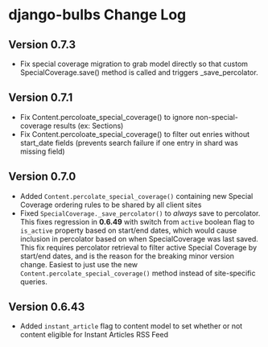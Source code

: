 # django-bulbs Change Log

## Version 0.7.3

- Fix special coverage migration to grab model directly so that custom SpecialCoverage.save() method is called and
  triggers _save_percolator.

## Version 0.7.1

- Fix Content.percoloate_special_coverage() to ignore non-special-coverage results (ex: Sections)
- Fix Content.percoloate_special_coverage() to filter out enries without start_date fields (prevents search failure if
  one entry in shard was missing field)

## Version 0.7.0

- Added `Content.percolate_special_coverage()` containing new Special Coverage ordering rules to be shared by all client
  sites
- Fixed `SpecialCoverage._save_percolator()` to *always* save to percolator. This fixes regression in **0.6.49** with switch from `active` boolean flag to `is_active` property based on start/end dates, which would cause inclusion in percolator based on when SpecialCoverage was last saved. This fix requires percolator retrieval to filter active Special Coverage by start/end dates, and is the reason for the breaking minor version change. Easiest to just use the new `Content.percolate_special_coverage()` method instead of site-specific queries.

## Version 0.6.43

- Added `instant_article` flag to content model to set whether or not content eligible for Instant Articles RSS Feed
